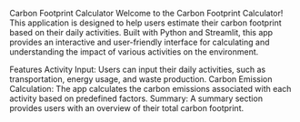 Carbon Footprint Calculator
Welcome to the Carbon Footprint Calculator! This application is designed to help users estimate their carbon footprint based on their daily activities. Built with Python and Streamlit, this app provides an interactive and user-friendly interface for calculating and understanding the impact of various activities on the environment.

Features
Activity Input: Users can input their daily activities, such as transportation, energy usage, and waste production.
Carbon Emission Calculation: The app calculates the carbon emissions associated with each activity based on predefined factors.
Summary: A summary section provides users with an overview of their total carbon footprint.
